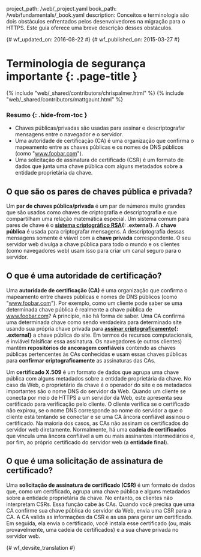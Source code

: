 project_path: /web/_project.yaml
book_path: /web/fundamentals/_book.yaml
description: Conceitos e terminologia são dois obstáculos enfrentados pelos desenvolvedores na migração para o HTTPS. Este guia oferece uma breve descrição desses obstáculos.

{# wf_updated_on: 2016-08-22 #}
{# wf_published_on: 2015-03-27 #}

# Terminologia de segurança importante {: .page-title }

{% include "web/_shared/contributors/chrispalmer.html" %}
{% include "web/_shared/contributors/mattgaunt.html" %}
  
### Resumo {: .hide-from-toc }

* Chaves públicas/privadas são usadas para assinar e descriptografar mensagens entre o navegador e o servidor.
* Uma autoridade de certificação (CA) é uma organização que confirma o mapeamento entre as chaves públicas e os nomes de DNS públicos (como "www.foobar.com").
* Uma solicitação de assinatura de certificado (CSR) é um formato de dados que junta uma chave pública com alguns metadados sobre a entidade proprietária da chave.

## O que são os pares de chaves pública e privada?

Um **par de chaves pública/privada** é um par de números muito grandes que são usados
como chaves de criptografia e descriptografia e que compartilham uma relação matemática
especial. Um sistema comum para pares de chave é o **[sistema criptográfico
RSA](https://en.wikipedia.org/wiki/RSA_(cryptosystem)){: .external}**. A **chave
pública** é usada para criptografar mensagens. A descriptografia dessas mensagens somente é
viável com a **chave privada** correspondente. O seu servidor web divulga
a chave pública para todo o mundo e os clientes (como navegadores web) usam isso para
criar um canal seguro para o servidor.

## O que é uma autoridade de certificação?

Uma **autoridade de certificação (CA)** é uma organização que confirma o
mapeamento entre chaves públicas e nomes de DNS públicos (como "www.foobar.com").
Por exemplo, como um cliente pode saber se uma determinada chave pública é realmente
a chave pública de www.foobar.com? A princípio, não há forma de saber. Uma CA confirma
uma determinada chave como sendo verdadeira para determinado site usando sua
própria chave privada para **[assinar
criptograficamente](https://en.wikipedia.org/wiki/RSA_(cryptosystem)#Signing_messages){: .external}** a
chave pública do site. Em termos de recursos computacionais, é inviável falsificar essa assinatura.
Os navegadores (e outros clientes) mantêm **repositórios de ancoragem confiáveis** contendo as
chaves públicas pertencentes às CAs conhecidas e usam essas chaves públicas para
**confirmar criptograficamente** as assinaturas das CAs.

Um **certificado X.509** é um formato de dados que agrupa uma chave pública
com alguns metadados sobre a entidade proprietária da chave. No caso da Web,
o proprietário da chave é o operador do site e os metadados importantes são o nome DNS
do servidor da Web. Quando um cliente se conecta por meio de HTTPS a um servidor da Web, este
apresenta seu certificado para verificação pelo cliente. O cliente verifica
se o certificado não expirou, se o nome DNS corresponde ao nome do
servidor a que o cliente está tentando se conectar e se uma CA âncora confiável
assinou o certificado. Na maioria dos casos, as CAs não assinam os certificados do servidor
web diretamente. Normalmente, há uma **cadeia de certificados** que vincula uma âncora
confiável a um ou mais assinantes intermediários e, por fim, ao próprio certificado do
servidor web (a **entidade final**).

## O que é uma solicitação de assinatura de certificado?

Uma **solicitação de assinatura de certificado (CSR)** é um formato de dados que, como um
certificado, agrupa uma chave pública e alguns metadados sobre a entidade
proprietária da chave. No entanto, os clientes não interpretam CSRs. Essa função cabe às CAs. Quando você precisa que
uma CA confirme sua chave pública do servidor da Web, envia uma CSR para a CA. A
CA valida as informações da CSR e as usa para gerar um certificado.
Em seguida, ela envia o certificado, você instala esse certificado (ou, mais provavelmente,
uma cadeia de certificados) e a sua chave privada no servidor web.


{# wf_devsite_translation #}
